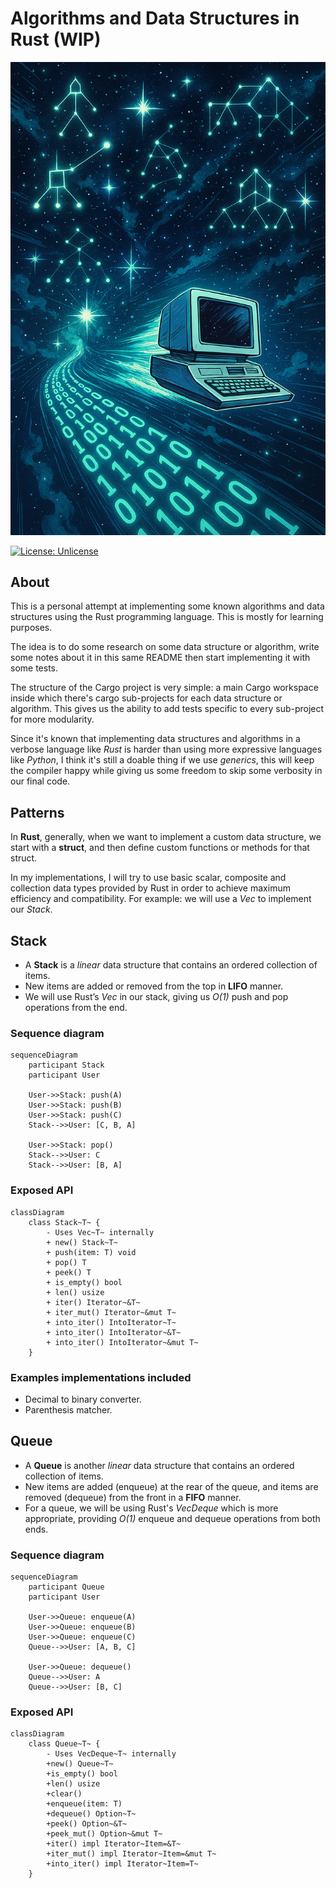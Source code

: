 # Algorithms and Data Structures in Rust (WIP)

<div align="center">
  <img src="assets/image.png" alt="Algorithms and Data Structures in Rust" width="600">
</div>

[![License: Unlicense](https://img.shields.io/badge/license-Unlicense-blue.svg)](http://unlicense.org/)

## About
This is a personal attempt at implementing some known algorithms and data structures using the Rust programming language. This is mostly for learning purposes.

The idea is to do some research on some data structure or algorithm, write some notes about it in this same README then start implementing it with some tests.

The structure of the Cargo project is very simple: a main Cargo workspace inside which there's cargo sub-projects for each data structure or algorithm. This gives us the ability to add tests specific to every sub-project for more modularity.

Since it's known that implementing data structures and algorithms in a verbose language like *Rust* is harder than using more expressive languages like *Python*, I think it's still a doable thing if we use *generics*, this will keep the compiler happy while giving us some freedom to skip some verbosity in our final code.

## Patterns
In **Rust**, generally, when we want to implement a custom data structure, we start with a **struct**, and then define custom functions or methods for that struct.

In my implementations, I will try to use basic scalar, composite and collection data types provided by Rust in order to achieve maximum efficiency and compatibility. For example: we will use a *Vec* to implement our *Stack*. 

## Stack
- A **Stack** is a *linear* data structure that contains an ordered collection of items.
- New items are added or removed from the top in **LIFO** manner.
- We will use Rust’s *Vec<T>* in our stack, giving us *O(1)* push and pop operations from the end.

### Sequence diagram

```mermaid
sequenceDiagram
    participant Stack
    participant User

    User->>Stack: push(A)
    User->>Stack: push(B)
    User->>Stack: push(C)
    Stack-->>User: [C, B, A]

    User->>Stack: pop()
    Stack-->>User: C
    Stack-->>User: [B, A]
```

### Exposed API

```mermaid
classDiagram
    class Stack~T~ {
        - Uses Vec~T~ internally
        + new() Stack~T~
        + push(item: T) void
        + pop() T
        + peek() T
        + is_empty() bool
        + len() usize
        + iter() Iterator~&T~
        + iter_mut() Iterator~&mut T~
        + into_iter() IntoIterator~T~
        + into_iter() IntoIterator~&T~
        + into_iter() IntoIterator~&mut T~
    }
```
### Examples implementations included
- Decimal to binary converter.
- Parenthesis matcher.

## Queue
- A **Queue** is another *linear* data structure that contains an ordered collection of items.
- New items are added (enqueue) at the rear of the queue, and items are removed (dequeue) from the front in a **FIFO** manner.
- For a queue, we will be using Rust's *VecDeque* which is more appropriate, providing *O(1)* enqueue and dequeue operations from both ends.

### Sequence diagram

```mermaid
sequenceDiagram
    participant Queue
    participant User

    User->>Queue: enqueue(A)
    User->>Queue: enqueue(B)
    User->>Queue: enqueue(C)
    Queue-->>User: [A, B, C]

    User->>Queue: dequeue()
    Queue-->>User: A
    Queue-->>User: [B, C]
```

### Exposed API

```mermaid
classDiagram
    class Queue~T~ {
        - Uses VecDeque~T~ internally
        +new() Queue~T~
        +is_empty() bool
        +len() usize
        +clear()
        +enqueue(item: T)
        +dequeue() Option~T~
        +peek() Option~&T~
        +peek_mut() Option~&mut T~
        +iter() impl Iterator~Item=&T~
        +iter_mut() impl Iterator~Item=&mut T~
        +into_iter() impl Iterator~Item=T~
    }
```

